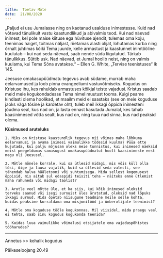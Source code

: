 ```yaml
---
title:  Toetav Mõte
date:  21/08/2020
---
```


„Paljud ei usu Jumalasse ning on kaotanud usalduse inimestesse. Kuid nad võtavad tänulikult vastu kaastundlikud ja abivalmis teod. Kui nad näevad inimest, kel pole maise kiituse ega hüvituse ajendit, tulemas oma koju, teenimas haiget, toitmas näljast, riietamas alasti olijat, lohutamas kurba ning õrnalt juhtimas kõiki Tema juurde, kelle armastust ja kaastunnet inimtööline kuulutab – kui nad seda näevad, saab nende süda liigutatud. Tärkab tänulikkus. Süttib usk. Nad näevad, et Jumal hoolib neist, ning on valmis kuulama, kui Tema Sõna avatakse.“ – Ellen G. White, „Tervise teenistuses“ lk 145.

Jeesuse omakasupüüdmatu tegevus avab südame, murrab maha eelarvamused ja loob pinna evangeeliumi vastuvõtmiseks. Kogudus on Kristuse ihu, kes rahuldab armastuses kõikjal teiste vajadusi. Kristus saadab meid meie kogukondadesse Tema nimel muutust tooma. Kuigi peame kindlasti olema hoolikad, et maailm meid ei saastaks (see on meie koguduse jaoks väga tõsine ja kardetav oht), tuleb meil ikkagi õppida inimesteni jõudma seal, kus nad on, ja lasta ennast kasutada Jumalal, kes tahab kaasinimesed võtta sealt, kus nad on, ning tuua nad sinna, kus nad peaksid olema.

**Küsimused aruteluks**

`1. Miks on Kristuse kaastundlik tegevus nii võimas maha lõhkuma eelarvamusi ja avama inimesi vaimulikke tõdesid kuulma? Püüa ette kujutada, kui palju mõjusam oleks meie tunnistus, kui inimesed näeksid meist peegeldumas samasugust omakasupüüdmatut hoolt kaasinimeste eest nagu oli Jeesusel.`

`2. Mõtle mõnele korrale, kui sa ütlesid midagi, mis võis küll olla tõsi, õige ja lausa vajalik, kuid sa ütlesid seda valesti, see tähendab halva hääletooni või suhtumisega. Mida sellest kogemusest õppisid, mis aitab sul edaspidi teisiti teha – näiteks enne ütlemist maha rahuneda või midagi taolist?`

`3. Arutle veel mõtte üle, et ka siis, kui kõik inimesed oleksid terveks saanud või isegi surnuist üles äratatud, oleksid nad lõpuks ikkagi surnud. Mida õpetab niisugune teadmine meile selle kohta, kuidas peaksime korraldama oma misjonitööd ja ümberolijate teenimist?`

`4. Mõtle oma koguduse tööle kogukonnas. Mil viisidel, mida praegu veel ei tehta, saab sinu kogudus kogukonda teenida?`

`5. Kuidas luua vaimulikke võimalusi otsijatele oma vajaduspõhistes tööharudes?`

---

Annetus >> kohalik kogudus  

Päikeseloojang 20.49